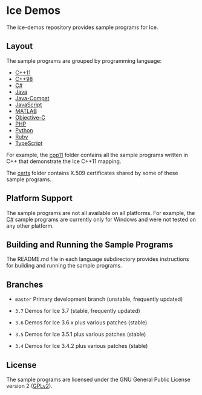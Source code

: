 # Ice Demos

The ice-demos repository provides sample programs for Ice.

## Layout

The sample programs are grouped by programming language:
* [C++11](./cpp11)
* [C++98](./cpp98)
* [C#](./csharp)
* [Java](./java)
* [Java-Compat](./java-compat)
* [JavaScript](./js)
* [MATLAB](./matlab)
* [Objective-C](./objective-c)
* [PHP](./php)
* [Python](./python)
* [Ruby](./ruby)
* [TypeScript](./typescript)

For example, the [cpp11](./cpp11) folder contains all the sample programs written
in C++ that demonstrate the Ice C++11 mapping.

The [certs](./certs) folder contains X.509 certificates shared by some of these
sample programs.

## Platform Support

The sample programs are not all available on all platforms. For example, the
[C#](./csharp) sample programs are currently only for Windows and were not
tested on any other platform.

## Building and Running the Sample Programs

The README.md file in each language subdirectory provides instructions for
building and running the sample programs.

## Branches

- `master`
  Primary development branch (unstable, frequently updated)

- `3.7`
  Demos for Ice 3.7 (stable, frequently updated)

- `3.6`
  Demos for Ice 3.6.x plus various patches (stable)

- `3.5`
  Demos for Ice 3.5.1 plus various patches (stable)

- `3.4`
  Demos for Ice 3.4.2 plus various patches (stable)

## License

The sample programs are licensed under the GNU General Public License version 2
([GPLv2](./LICENSE)).
